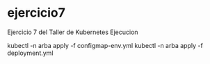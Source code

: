 # ejercicio7
Ejercicio 7 del Taller de Kubernetes
Ejecucion

kubectl -n arba apply -f configmap-env.yml
kubectl -n arba apply -f deployment.yml
